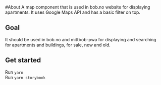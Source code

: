 #About
A map component that is used in bob.no website for displaying apartments. It uses Google Maps API and has a basic filter on top.

## Goal 
It should be used in bob.no and mittbob-pwa for displaying and searching for apartments and buildings, for sale, new and old. 

## Get started
Run `yarn`\
Run `yarn storybook`
